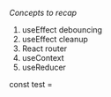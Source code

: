 *Concepts to recap*

1. useEffect debouncing
2. useEffect cleanup
3. React router
4. useContext
5. useReducer


const test = 
